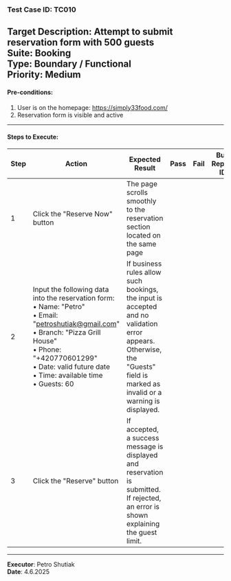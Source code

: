 ### Test Case ID: TC010  
**Target Description**: Attempt to submit reservation form with 500 guests  
**Suite**: Booking  
**Type**: Boundary / Functional  
**Priority**: Medium  
---

#### Pre-conditions:
1. User is on the homepage: https://simply33food.com/  
2. Reservation form is visible and active  

---

#### Steps to Execute:

| Step | Action | Expected Result | Pass | Fail | Bug Report ID |
|------|--------|------------------|------|------|----------------|
| 1 | Click the "Reserve Now" button | The page scrolls smoothly to the reservation section located on the same page |      |      |                |
| 2 | Input the following data into the reservation form:<br>• Name: "Petro"<br>• Email: "petroshutiak@gmail.com"<br>• Branch: "Pizza Grill House"<br>• Phone: "+420770601299"<br>• Date: valid future date<br>• Time: available time<br>• Guests: 60 | If business rules allow such bookings, the input is accepted and no validation error appears. Otherwise, the "Guests" field is marked as invalid or a warning is displayed. |      |      |                |
| 3 | Click the "Reserve" button | If accepted, a success message is displayed and reservation is submitted. If rejected, an error is shown explaining the guest limit. |      |      |                |

---

**Executor**: Petro Shutiak  
**Date**: 4.6.2025  

